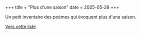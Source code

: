 +++
title = "Plus d'une saison"
date = 2025-05-28
+++

Un petit inventaire des poèmes qui évoquent plus d'une saison.

[Vers cette liste](../tags/saisons/_index#deux-qui-se-suivent)